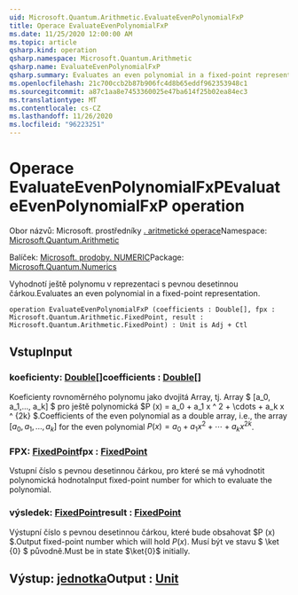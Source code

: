 ```yaml
---
uid: Microsoft.Quantum.Arithmetic.EvaluateEvenPolynomialFxP
title: Operace EvaluateEvenPolynomialFxP
ms.date: 11/25/2020 12:00:00 AM
ms.topic: article
qsharp.kind: operation
qsharp.namespace: Microsoft.Quantum.Arithmetic
qsharp.name: EvaluateEvenPolynomialFxP
qsharp.summary: Evaluates an even polynomial in a fixed-point representation.
ms.openlocfilehash: 21c700ccb2b87b906fc4d8b65eddf962353948c1
ms.sourcegitcommit: a87c1aa8e7453360025e47ba614f25b02ea84ec3
ms.translationtype: MT
ms.contentlocale: cs-CZ
ms.lasthandoff: 11/26/2020
ms.locfileid: "96223251"
---
```

# <a name="evaluateevenpolynomialfxp-operation"></a><span data-ttu-id="7e4ed-102">Operace EvaluateEvenPolynomialFxP</span><span class="sxs-lookup"><span data-stu-id="7e4ed-102">EvaluateEvenPolynomialFxP operation</span></span>

<span data-ttu-id="7e4ed-103">Obor názvů: Microsoft. prostředníky [. aritmetické operace](xref:Microsoft.Quantum.Arithmetic)</span><span class="sxs-lookup"><span data-stu-id="7e4ed-103">Namespace: [Microsoft.Quantum.Arithmetic](xref:Microsoft.Quantum.Arithmetic)</span></span>

<span data-ttu-id="7e4ed-104">Balíček: [Microsoft. prodoby. NUMERIC](https://nuget.org/packages/Microsoft.Quantum.Numerics)</span><span class="sxs-lookup"><span data-stu-id="7e4ed-104">Package: [Microsoft.Quantum.Numerics](https://nuget.org/packages/Microsoft.Quantum.Numerics)</span></span>


<span data-ttu-id="7e4ed-105">Vyhodnotí ještě polynomu v reprezentaci s pevnou desetinnou čárkou.</span><span class="sxs-lookup"><span data-stu-id="7e4ed-105">Evaluates an even polynomial in a fixed-point representation.</span></span>

```qsharp
operation EvaluateEvenPolynomialFxP (coefficients : Double[], fpx : Microsoft.Quantum.Arithmetic.FixedPoint, result : Microsoft.Quantum.Arithmetic.FixedPoint) : Unit is Adj + Ctl
```


## <a name="input"></a><span data-ttu-id="7e4ed-106">Vstup</span><span class="sxs-lookup"><span data-stu-id="7e4ed-106">Input</span></span>

### <a name="coefficients--double"></a><span data-ttu-id="7e4ed-107">koeficienty: [Double](xref:microsoft.quantum.lang-ref.double)[]</span><span class="sxs-lookup"><span data-stu-id="7e4ed-107">coefficients : [Double](xref:microsoft.quantum.lang-ref.double)[]</span></span>

<span data-ttu-id="7e4ed-108">Koeficienty rovnoměrného polynomu jako dvojitá Array, tj. Array $ [a_0, a_1,..., a_k] $ pro ještě polynomická $P (x) = a_0 + a_1 x ^ 2 + \cdots + a_k x ^ {2k} $.</span><span class="sxs-lookup"><span data-stu-id="7e4ed-108">Coefficients of the even polynomial as a double array, i.e., the array $[a_0, a_1, ..., a_k]$ for the even polynomial $P(x) = a_0 + a_1 x^2 + \cdots + a_k x^{2k}$.</span></span>


### <a name="fpx--fixedpoint"></a><span data-ttu-id="7e4ed-109">FPX: [FixedPoint](xref:Microsoft.Quantum.Arithmetic.FixedPoint)</span><span class="sxs-lookup"><span data-stu-id="7e4ed-109">fpx : [FixedPoint](xref:Microsoft.Quantum.Arithmetic.FixedPoint)</span></span>

<span data-ttu-id="7e4ed-110">Vstupní číslo s pevnou desetinnou čárkou, pro které se má vyhodnotit polynomická hodnota</span><span class="sxs-lookup"><span data-stu-id="7e4ed-110">Input fixed-point number for which to evaluate the polynomial.</span></span>


### <a name="result--fixedpoint"></a><span data-ttu-id="7e4ed-111">výsledek: [FixedPoint](xref:Microsoft.Quantum.Arithmetic.FixedPoint)</span><span class="sxs-lookup"><span data-stu-id="7e4ed-111">result : [FixedPoint](xref:Microsoft.Quantum.Arithmetic.FixedPoint)</span></span>

<span data-ttu-id="7e4ed-112">Výstupní číslo s pevnou desetinnou čárkou, které bude obsahovat $P (x) $.</span><span class="sxs-lookup"><span data-stu-id="7e4ed-112">Output fixed-point number which will hold $P(x)$.</span></span> <span data-ttu-id="7e4ed-113">Musí být ve stavu $ \ket {0} $ původně.</span><span class="sxs-lookup"><span data-stu-id="7e4ed-113">Must be in state $\ket{0}$ initially.</span></span>



## <a name="output--unit"></a><span data-ttu-id="7e4ed-114">Výstup: [jednotka](xref:microsoft.quantum.lang-ref.unit)</span><span class="sxs-lookup"><span data-stu-id="7e4ed-114">Output : [Unit](xref:microsoft.quantum.lang-ref.unit)</span></span>

